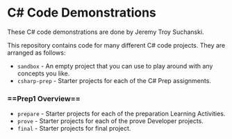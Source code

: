 # C# Code Demonstrations
These C# code demonstrations are done by Jeremy Troy Suchanski.

This repository contains code for many different C# code projects. They are arranged as follows:

* `sandbox` - An empty project that you can use to play around with any concepts you like.
* `csharp-prep` - Starter projects for each of the C# Prep assignments.
### ==Prep1 Overview==

* `prepare` - Starter projects for each of the preparation Learning Activities.
* `prove` - Starter projects for each of the prove Developer projects.
* `final` - Starter projects for final project.
